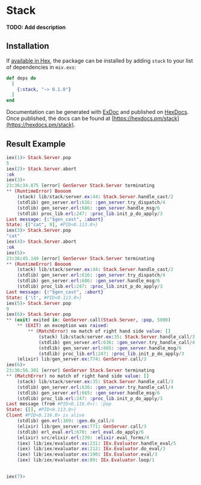 # Stack

**TODO: Add description**

## Installation

If [available in Hex](https://hex.pm/docs/publish), the package can be installed
by adding `stack` to your list of dependencies in `mix.exs`:

```elixir
def deps do
  [
    {:stack, "~> 0.1.0"}
  ]
end
```

Documentation can be generated with [ExDoc](https://github.com/elixir-lang/ex_doc)
and published on [HexDocs](https://hexdocs.pm). Once published, the docs can
be found at [https://hexdocs.pm/stack](https://hexdocs.pm/stack).

## Result Example

```elixir
iex(1)> Stack.Server.pop
5
iex(2)> Stack.Server.abort
:ok
iex(3)> 
23:36:34.875 [error] GenServer Stack.Server terminating
** (RuntimeError) Boooom
    (stack) lib/stack/server.ex:44: Stack.Server.handle_cast/2
    (stdlib) gen_server.erl:616: :gen_server.try_dispatch/4
    (stdlib) gen_server.erl:686: :gen_server.handle_msg/6
    (stdlib) proc_lib.erl:247: :proc_lib.init_p_do_apply/3
Last message: {:"$gen_cast", :abort}
State: {["cat", 9], #PID<0.113.0>}
iex(3)> Stack.Server.pop  
"cat"
iex(4)> Stack.Server.abort
:ok
iex(5)> 
23:36:45.149 [error] GenServer Stack.Server terminating
** (RuntimeError) Boooom
    (stack) lib/stack/server.ex:44: Stack.Server.handle_cast/2
    (stdlib) gen_server.erl:616: :gen_server.try_dispatch/4
    (stdlib) gen_server.erl:686: :gen_server.handle_msg/6
    (stdlib) proc_lib.erl:247: :proc_lib.init_p_do_apply/3
Last message: {:"$gen_cast", :abort}
State: {'\t', #PID<0.113.0>}
iex(5)> Stack.Server.pop  
9
iex(6)> Stack.Server.pop
** (exit) exited in: GenServer.call(Stack.Server, :pop, 5000)
    ** (EXIT) an exception was raised:
        ** (MatchError) no match of right hand side value: []
            (stack) lib/stack/server.ex:35: Stack.Server.handle_call/3
            (stdlib) gen_server.erl:636: :gen_server.try_handle_call/4
            (stdlib) gen_server.erl:665: :gen_server.handle_msg/6
            (stdlib) proc_lib.erl:247: :proc_lib.init_p_do_apply/3
    (elixir) lib/gen_server.ex:774: GenServer.call/3
iex(6)> 
23:36:56.301 [error] GenServer Stack.Server terminating
** (MatchError) no match of right hand side value: []
    (stack) lib/stack/server.ex:35: Stack.Server.handle_call/3
    (stdlib) gen_server.erl:636: :gen_server.try_handle_call/4
    (stdlib) gen_server.erl:665: :gen_server.handle_msg/6
    (stdlib) proc_lib.erl:247: :proc_lib.init_p_do_apply/3
Last message (from #PID<0.116.0>): :pop
State: {[], #PID<0.113.0>}
Client #PID<0.116.0> is alive
    (stdlib) gen.erl:169: :gen.do_call/4
    (elixir) lib/gen_server.ex:771: GenServer.call/3
    (stdlib) erl_eval.erl:670: :erl_eval.do_apply/6
    (elixir) src/elixir.erl:239: :elixir.eval_forms/4
    (iex) lib/iex/evaluator.ex:231: IEx.Evaluator.handle_eval/5
    (iex) lib/iex/evaluator.ex:212: IEx.Evaluator.do_eval/3
    (iex) lib/iex/evaluator.ex:190: IEx.Evaluator.eval/3
    (iex) lib/iex/evaluator.ex:89: IEx.Evaluator.loop/1

 
iex(7)> 
```